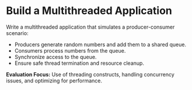 # Build a Multithreaded Application
Write a multithreaded application that simulates a producer-consumer scenario:
    
- Producers generate random numbers and add them to a shared queue.
- Consumers process numbers from the queue.
- Synchronize access to the queue.
- Ensure safe thread termination and resource cleanup.

**Evaluation Focus:** Use of threading constructs, handling concurrency issues, and optimizing for performance.